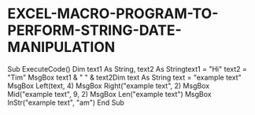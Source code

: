 # EXCEL-MACRO-PROGRAM-TO-PERFORM-STRING-DATE-MANIPULATION
Sub ExecuteCode() Dim text1 As String, text2 As Stringtext1 = "Hi" text2 = "Tim" MsgBox text1 & " " & text2Dim text As String text = "example text" MsgBox Left(text, 4) MsgBox Right("example text", 2) MsgBox Mid("example text", 9, 2) MsgBox Len("example text") MsgBox InStr("example text", "am") End Sub
